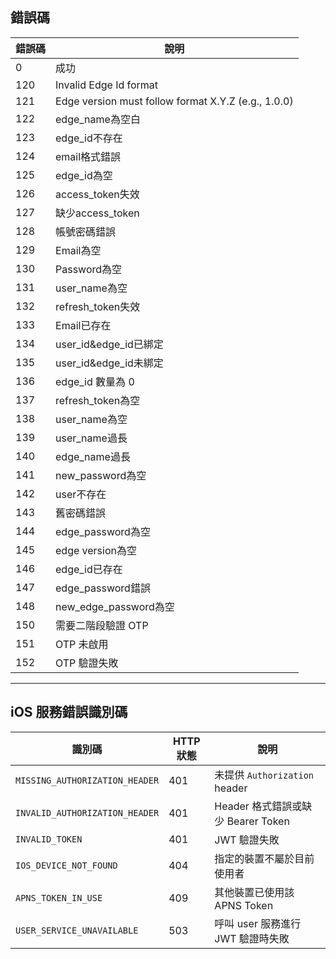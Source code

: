 ## 錯誤碼

| 錯誤碼 | 說明 |
|--------|------|
| 0 | 成功 |
| 120 | Invalid Edge Id format |
| 121 | Edge version must follow format X.Y.Z (e.g., 1.0.0) |
| 122 | edge_name為空白 |
| 123 | edge_id不存在 |
| 124 | email格式錯誤 |
| 125 | edge_id為空 |
| 126 | access_token失效 |
| 127 | 缺少access_token |
| 128 | 帳號密碼錯誤 |
| 129 | Email為空 |
| 130 | Password為空 |
| 131 | user_name為空 |
| 132 | refresh_token失效 |
| 133 | Email已存在 |
| 134 | user_id&edge_id已綁定 |
| 135 | user_id&edge_id未綁定 |
| 136 | edge_id 數量為 0 |
| 137 | refresh_token為空 |
| 138 | user_name為空 |
| 139 | user_name過長 |
| 140 | edge_name過長 |
| 141 | new_password為空 |
| 142 | user不存在 |
| 143 | 舊密碼錯誤 |
| 144 | edge_password為空 |
| 145 | edge version為空 |
| 146 | edge_id已存在 |
| 147 | edge_password錯誤 |
| 148 | new_edge_password為空 |
| 150 | 需要二階段驗證 OTP |
| 151 | OTP 未啟用 |
| 152 | OTP 驗證失敗 |

---

## iOS 服務錯誤識別碼

| 識別碼 | HTTP 狀態 | 說明 |
|--------|-----------|------|
| `MISSING_AUTHORIZATION_HEADER` | 401 | 未提供 `Authorization` header |
| `INVALID_AUTHORIZATION_HEADER` | 401 | Header 格式錯誤或缺少 Bearer Token |
| `INVALID_TOKEN` | 401 | JWT 驗證失敗 |
| `IOS_DEVICE_NOT_FOUND` | 404 | 指定的裝置不屬於目前使用者 |
| `APNS_TOKEN_IN_USE` | 409 | 其他裝置已使用該 APNS Token |
| `USER_SERVICE_UNAVAILABLE` | 503 | 呼叫 user 服務進行 JWT 驗證時失敗 |
